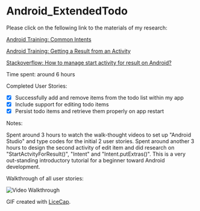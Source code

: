 # Android_ExtendedTodo

Please click on the fellowing link to the materials of my research:

[Android Training: Common Intents](https://developer.android.com/guide/components/intents-common.html)

[Android Training: Getting a Result from an Activity](http://developer.android.com/training/basics/intents/result.html)

[Stackoverflow: How to manage start activity for result on Android?](http://stackoverflow.com/questions/10407159/how-to-manage-start-activity-for-result-on-android)

Time spent: around 6 hours

Completed User Stories:

* [x] Successfully add and remove items from the todo list within my app
* [x] Include support for editing todo items
* [x] Persist todo items and retrieve them properly on app restart
 
Notes:

Spent around 3 hours to watch the walk-thought videos to set up "Android Studio" and type codes for the initial 2 user stories. Spent around another 3 hours to design the second activity of edit item and did research on "StartActvityForResult()", "Intent" and "Intent.putExtras()". This is a very out-standing introductory tutorial for a beginner toward Android development.

Walkthrough of all user stories:

![Video Walkthrough](https://cloud.githubusercontent.com/assets/10843448/6545468/2935448e-c546-11e4-897b-67adc1d29136.gif)

GIF created with [LiceCap](http://www.cockos.com/licecap/).
